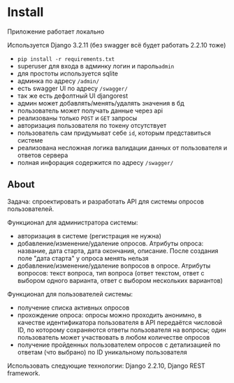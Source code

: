# Install
Приложение работает локально

Используется Django 3.2.11 (без swagger всё будет работать 2.2.10 тоже)

- `pip install -r requirements.txt`
- superuser для входа в админку логин и пароль`admin`
- для простоты используется sqlite
- админка по адресу `/admin/`
- есть swagger UI по адресу `/swagger/`
- так же есть дефолтный UI djangorest
- админ может добавлять/менять/удалять значения в бд
- пользователь может получать данные через api
- реализованы только `POST` и `GET` запросы
- авторизация пользователя по токену отсутствует
- пользователь сам придумыват себе `id`, которым представиться системе
- реализована несложная логика валидации данных от пользователя и ответов сервера
- полная инфорация содержится по адресу `/swagger/`

## About

Задача: спроектировать и разработать API для системы опросов пользователей.

Функционал для администратора системы:

- авторизация в системе (регистрация не нужна)
- добавление/изменение/удаление опросов. Атрибуты опроса: название, дата старта, дата окончания, описание. После создания поле "дата старта" у опроса менять нельзя
- добавление/изменение/удаление вопросов в опросе. Атрибуты вопросов: текст вопроса, тип вопроса (ответ текстом, ответ с выбором одного варианта, ответ с выбором нескольких вариантов)

Функционал для пользователей системы:

- получение списка активных опросов
- прохождение опроса: опросы можно проходить анонимно, в качестве идентификатора пользователя в API передаётся числовой ID, по которому сохраняются ответы пользователя на вопросы; один пользователь может участвовать в любом количестве опросов
- получение пройденных пользователем опросов с детализацией по ответам (что выбрано) по ID уникальному пользователя

Использовать следующие технологии: Django 2.2.10, Django REST framework.
